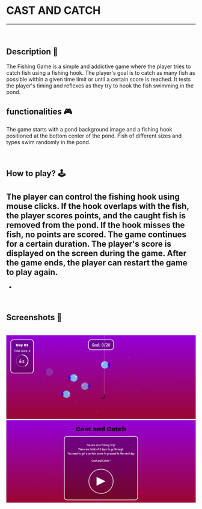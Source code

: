 # **CAST AND CATCH** 

---

<br>

## **Description 📃**
The Fishing Game is a simple and addictive game where the player tries to catch fish using a fishing hook. The player's goal is to catch as many fish as possible within a given time limit or until a certain score is reached. It tests the player's timing and reflexes as they try to hook the fish swimming in the pond.

## **functionalities 🎮**
The game starts with a pond background image and a fishing hook positioned at the bottom center of the pond.
Fish of different sizes and types swim randomly in the pond.

<br>

## **How to play? 🕹️**
The player can control the fishing hook using mouse clicks.
If the hook overlaps with the fish, the player scores points, and the caught fish is removed from the pond.
If the hook misses the fish, no points are scored.
The game continues for a certain duration.
The player's score is displayed on the screen during the game.
After the game ends, the player can restart the game to play again.
- 
- 

<br>

## **Screenshots 📸**

<br><img src="./images/01.png" alt="Image Description">
<br>
<img src="./images/02.png" alt="Image Description">





<br>
